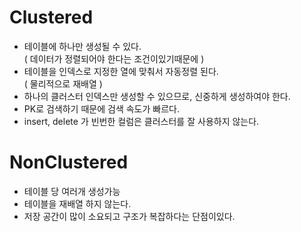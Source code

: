 # Clustered

-   테이블에 하나만 생성될 수 있다.  
    ( 데이터가 정렬되어야 한다는 조건이있기때문에 )
-   테이블을 인덱스로 지정한 열에 맞춰서 자동정렬 된다.  
    ( 물리적으로 재배열 )
-   하나의 클러스터 인덱스만 생성할 수 있으므로, 신중하게 생성하여야 한다.
-   PK로 검색하기 때문에 검색 속도가 빠르다.
-   insert, delete 가 빈번한 컬럼은 클러스터를 잘 사용하지 않는다.

# NonClustered

-   테이블 당 여러개 생성가능
-   테이블을 재배열 하지 않는다.
-   저장 공간이 많이 소요되고 구조가 복잡하다는 단점이있다.
